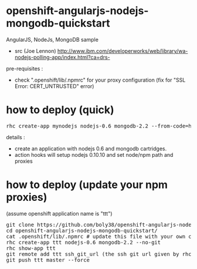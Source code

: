 openshift-angularjs-nodejs-mongodb-quickstart
=============================================
AngularJS, NodeJs, MongoDB sample

- src (Joe Lennon) http://www.ibm.com/developerworks/web/library/wa-nodejs-polling-app/index.html?ca=drs-

pre-requisites :
- check ".openshift/lib/.npmrc" for your proxy configuration (fix for "SSL Error: CERT_UNTRUSTED" error)

# how to deploy (quick) 

<pre>
rhc create-app mynodejs nodejs-0.6 mongodb-2.2 --from-code=https://github.com/boly38/openshift-angularjs-nodejs-mongodb-quickstart.git
</pre>

details :
 - create an application with nodejs 0.6 and mongodb cartridges. 
 - action hooks will setup nodejs 0.10.10 and set node/npm path and proxies

# how to deploy (update your npm proxies)
(assume openshift application name is "ttt")
<pre>
git clone https://github.com/boly38/openshift-angularjs-nodejs-mongodb-quickstart.git
cd openshift-angularjs-nodejs-mongodb-quickstart/
cat .openshift/lib/.npmrc # update this file with your own config
rhc create-app ttt nodejs-0.6 mongodb-2.2 --no-git
rhc show-app ttt
git remote add ttt ssh_git_url (the ssh git url given by rhc show-app ttt)
git push ttt master --force
</pre>
